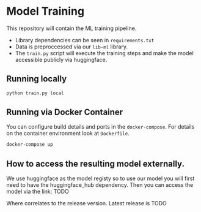 # Model Training
This repository will contain the ML training pipeline.
- Library dependencies can be seen in `requirements.txt`
- Data is preproccessed via our `lib-ml` library.
- The `train.py` script will execute the training steps and make the model accessible publicly via huggingface.

## Running locally
```bash
python train.py local
```

## Running via Docker Container
You can configure build details and ports in the `docker-compose`. For details on the container environment look at `Dockerfile`.

```bash
docker-compose up
```

## How to access the resulting model externally.
We use huggingface as the model registy so to use our model you will first need to have the huggingface_hub dependency. Then you can access the model via the link: TODO

Where <version> correlates to the release version. Latest release is TODO